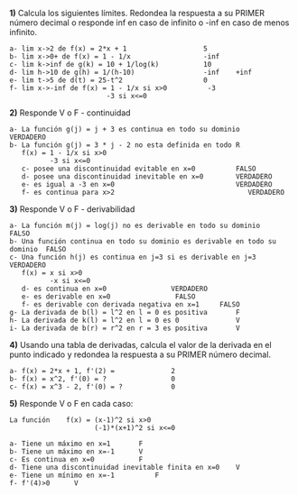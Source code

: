 
**1)** Calcula los siguientes límites. Redondea la respuesta a su PRIMER número decimal o responde inf en caso de infinito o -inf en caso de menos infinito.

    a- lim x->2 de f(x) = 2*x + 1                   5
    b- lim x->0+ de f(x) = 1 - 1/x                  -inf
    c- lim k->inf de g(k) = 10 + 1/log(k)           10
    d- lim h->10 de g(h) = 1/(h-10)                 -inf    +inf
    e- lim t->5 de d(t) = 25-t^2                    0
    f- lim x->-inf de f(x) = 1 - 1/x si x>0          -3
                            -3 si x<=0


**2)** Responde V o F - continuidad

    a- La función g(j) = j + 3 es continua en todo su dominio       VERDADERO
    b- La función g(j) = 3 * j - 2 no esta definida en todo R       
       f(x) = 1 - 1/x si x>0
              -3 si x<=0
       c- posee una discontinuidad evitable en x=0          FALSO
       d- posee una discontinuidad inevitable en x=0        VERDADERO
       e- es igual a -3 en x=0                              VERDADERO
       f- es continua para x>2                                 VERDADERO

**3)** Responde V o F - derivabilidad

    a- La función m(j) = log(j) no es derivable en todo su dominio              FALSO
    b- Una función continua en todo su dominio es derivable en todo su dominio  FALSO
    c- Una función h(j) es continua en j=3 si es derivable en j=3 VERDADERO
       f(x) = x si x>0
              -x si x<=0
       d- es continua en x=0                VERDADERO                     
       e- es derivable en x=0                FALSO
       f- es derivable con derivada negativa en x=1     FALSO
    g- La derivada de b(l) = l^2 en l = 0 es positiva       F
    h- La derivada de k(l) = l^2 en l = 0 es 0              V
    i- La derivada de b(r) = r^2 en r = 3 es positiva       V

**4)** Usando una tabla de derivadas, calcula el valor de la derivada en el punto indicado y redondea la respuesta a su PRIMER número decimal.

    a- f(x) = 2*x + 1, f'(2) =              2
    b- f(x) = x^2, f'(0) = ?                0
    c- f(x) = x^3 - 2, f'(0) = ?            0

    
**5)** Responde V o F en cada caso:

    La función    f(x) = (x-1)^2 si x>0
                         (-1)*(x+1)^2 si x<=0
    
    a- Tiene un máximo en x=1       F
    b- Tiene un máximo en x=-1      V
    c- Es continua en x=0           F
    d- Tiene una discontinuidad inevitable finita en x=0    V
    e- Tiene un mínimo en x=-1          F
    f- f'(4)>0      V

